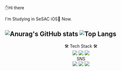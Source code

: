 

✋Hi there



I'm Studying in SeSAC iOS🍎 Now.

![Anurag's GitHub stats](https://github-readme-stats.vercel.app/api?username=Yoon-hub&show_icons=true&theme=default)
![Top Langs](https://github-readme-stats.vercel.app/api/top-langs/?username=Yoon-hub&layout=compact)
--------
<div align="center">
🛠 Tech Stack 🛠  
<div align="center">
<img src="https://img.shields.io/badge/Swift-F05138?style=flat-square&logo=Swift&logoColor=white"/></a> <img src="https://img.shields.io/badge/Xocde-147EFB?style=flat-square&logo=Xcode&logoColor=white"/></a> <img src="https://img.shields.io/badge/Github-181717?style=flat-square&logo=Github&logoColor=white"/></a>



<div align="center">
SNS
<div align="center">
<a href="https://1000one.tistory.com/"  target="_blank"><img src="https://img.shields.io/badge/Blog-FF4785?style=flat-square&logo=Storyblok&logoColor=white"/></a> <a href="https://keen-name-701.notion.site/02a0d5a4c1af4e0fac4c5577d2c48860"  target="_blank"><img src="https://img.shields.io/badge/AboutMe-000000?style=flat-square&logo=Notion&logoColor=white"/></a> <a href="https://keen-name-701.notion.site/02a0d5a4c1af4e0fac4c5577d2c48860"  target="_blank"><img src="https://img.shields.io/badge/kong4170@naver.com-4285F4?style=flat-square&logo=Gmail&logoColor=white"/></a>


